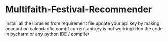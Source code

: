 # Multifaith-Festival-Recommender
install all the libraries from requirement file 
update your api key by making account on calendarific.com(if current api key is not working)
Run the code in pycharm or any python IDE / compiler
